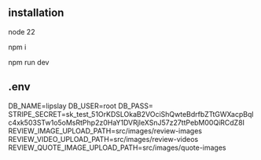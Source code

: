 ## installation 
  node 22
    
  npm i
    
  npm run dev

## .env

DB_NAME=lipslay
DB_USER=root
DB_PASS=
STRIPE_SECRET=sk_test_51OrKDSLOkaB2VOciShQwteBdrfbZTtGWXacpBqlc4xk503STw1o5oMsRtPhp2z0HaY1DVRjleXSnJ57z27ttPebM00QiRCdZ8I
REVIEW_IMAGE_UPLOAD_PATH=src/images/review-images
REVIEW_VIDEO_UPLOAD_PATH=src/images/review-videos
REVIEW_QUOTE_IMAGE_UPLOAD_PATH=src/images/quote-images
  
